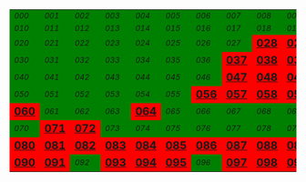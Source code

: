 <table><tr>
<td bgcolor="green"><small><i>000</i></small></td>
<td bgcolor="green"><small><i>001</i></small></td>
<td bgcolor="green"><small><i>002</i></small></td>
<td bgcolor="green"><small><i>003</i></small></td>
<td bgcolor="green"><small><i>004</i></small></td>
<td bgcolor="green"><small><i>005</i></small></td>
<td bgcolor="green"><small><i>006</i></small></td>
<td bgcolor="green"><small><i>007</i></small></td>
<td bgcolor="green"><small><i>008</i></small></td>
<td bgcolor="green"><small><i>009</i></small></td>
</tr><tr>
<td bgcolor="green"><small><i>010</i></small></td>
<td bgcolor="green"><small><i>011</i></small></td>
<td bgcolor="green"><small><i>012</i></small></td>
<td bgcolor="green"><small><i>013</i></small></td>
<td bgcolor="green"><small><i>014</i></small></td>
<td bgcolor="green"><small><i>015</i></small></td>
<td bgcolor="green"><small><i>016</i></small></td>
<td bgcolor="green"><small><i>017</i></small></td>
<td bgcolor="green"><small><i>018</i></small></td>
<td bgcolor="green"><small><i>019</i></small></td>
</tr><tr>
<td bgcolor="green"><small><i>020</i></small></td>
<td bgcolor="green"><small><i>021</i></small></td>
<td bgcolor="green"><small><i>022</i></small></td>
<td bgcolor="green"><small><i>023</i></small></td>
<td bgcolor="green"><small><i>024</i></small></td>
<td bgcolor="green"><small><i>025</i></small></td>
<td bgcolor="green"><small><i>026</i></small></td>
<td bgcolor="green"><small><i>027</i></small></td>
<td bgcolor="red"><big><b><u>028</u></b></big></td>
<td bgcolor="red"><big><b><u>029</u></b></big></td>
</tr><tr>
<td bgcolor="green"><small><i>030</i></small></td>
<td bgcolor="green"><small><i>031</i></small></td>
<td bgcolor="green"><small><i>032</i></small></td>
<td bgcolor="green"><small><i>033</i></small></td>
<td bgcolor="green"><small><i>034</i></small></td>
<td bgcolor="green"><small><i>035</i></small></td>
<td bgcolor="green"><small><i>036</i></small></td>
<td bgcolor="red"><big><b><u>037</u></b></big></td>
<td bgcolor="red"><big><b><u>038</u></b></big></td>
<td bgcolor="red"><big><b><u>039</u></b></big></td>
</tr><tr>
<td bgcolor="green"><small><i>040</i></small></td>
<td bgcolor="green"><small><i>041</i></small></td>
<td bgcolor="green"><small><i>042</i></small></td>
<td bgcolor="green"><small><i>043</i></small></td>
<td bgcolor="green"><small><i>044</i></small></td>
<td bgcolor="green"><small><i>045</i></small></td>
<td bgcolor="green"><small><i>046</i></small></td>
<td bgcolor="red"><big><b><u>047</u></b></big></td>
<td bgcolor="red"><big><b><u>048</u></b></big></td>
<td bgcolor="red"><big><b><u>049</u></b></big></td>
</tr><tr>
<td bgcolor="green"><small><i>050</i></small></td>
<td bgcolor="green"><small><i>051</i></small></td>
<td bgcolor="green"><small><i>052</i></small></td>
<td bgcolor="green"><small><i>053</i></small></td>
<td bgcolor="green"><small><i>054</i></small></td>
<td bgcolor="green"><small><i>055</i></small></td>
<td bgcolor="red"><big><b><u>056</u></b></big></td>
<td bgcolor="red"><big><b><u>057</u></b></big></td>
<td bgcolor="red"><big><b><u>058</u></b></big></td>
<td bgcolor="red"><big><b><u>059</u></b></big></td>
</tr><tr>
<td bgcolor="red"><big><b><u>060</u></b></big></td>
<td bgcolor="green"><small><i>061</i></small></td>
<td bgcolor="green"><small><i>062</i></small></td>
<td bgcolor="green"><small><i>063</i></small></td>
<td bgcolor="red"><big><b><u>064</u></b></big></td>
<td bgcolor="green"><small><i>065</i></small></td>
<td bgcolor="green"><small><i>066</i></small></td>
<td bgcolor="green"><small><i>067</i></small></td>
<td bgcolor="green"><small><i>068</i></small></td>
<td bgcolor="green"><small><i>069</i></small></td>
</tr><tr>
<td bgcolor="green"><small><i>070</i></small></td>
<td bgcolor="red"><big><b><u>071</u></b></big></td>
<td bgcolor="red"><big><b><u>072</u></b></big></td>
<td bgcolor="green"><small><i>073</i></small></td>
<td bgcolor="green"><small><i>074</i></small></td>
<td bgcolor="green"><small><i>075</i></small></td>
<td bgcolor="green"><small><i>076</i></small></td>
<td bgcolor="green"><small><i>077</i></small></td>
<td bgcolor="green"><small><i>078</i></small></td>
<td bgcolor="green"><small><i>079</i></small></td>
</tr><tr>
<td bgcolor="red"><big><b><u>080</u></b></big></td>
<td bgcolor="red"><big><b><u>081</u></b></big></td>
<td bgcolor="red"><big><b><u>082</u></b></big></td>
<td bgcolor="red"><big><b><u>083</u></b></big></td>
<td bgcolor="red"><big><b><u>084</u></b></big></td>
<td bgcolor="red"><big><b><u>085</u></b></big></td>
<td bgcolor="red"><big><b><u>086</u></b></big></td>
<td bgcolor="red"><big><b><u>087</u></b></big></td>
<td bgcolor="red"><big><b><u>088</u></b></big></td>
<td bgcolor="red"><big><b><u>089</u></b></big></td>
</tr><tr>
<td bgcolor="red"><big><b><u>090</u></b></big></td>
<td bgcolor="red"><big><b><u>091</u></b></big></td>
<td bgcolor="green"><small><i>092</i></small></td>
<td bgcolor="red"><big><b><u>093</u></b></big></td>
<td bgcolor="red"><big><b><u>094</u></b></big></td>
<td bgcolor="red"><big><b><u>095</u></b></big></td>
<td bgcolor="green"><small><i>096</i></small></td>
<td bgcolor="red"><big><b><u>097</u></b></big></td>
<td bgcolor="red"><big><b><u>098</u></b></big></td>
<td bgcolor="red"><big><b><u>099</u></b></big></td>
</tr><tr>
</tr></table>
